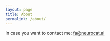 ```yaml
---
layout: page
title: About
permalink: /about/
---
```


In case you want to contact me: fa@neurocat.ai

